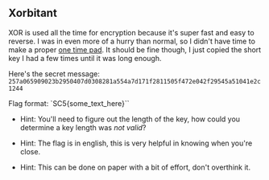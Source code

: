 ## Xorbitant
XOR is used all the time for encryption because it's super fast and easy to reverse. I was in even more of a hurry than normal, so I didn't have time to make a proper [one time pad](https://en.wikipedia.org/wiki/One-time_pad). It should be fine though, I just copied the short key I had a few times until it was long enough.

Here's the secret message: `257a065909023b2950407d0308281a554a7d171f2811505f472e042f29545a51041e2c1244`

Flag format: `SC5{some_text_here}``

- Hint: You'll need to figure out the length of the key, how could you determine a key length was _not valid_?

- Hint: The flag is in english, this is very helpful in knowing when you're close.

- Hint: This can be done on paper with a bit of effort, don't overthink it.